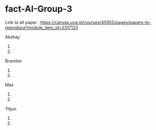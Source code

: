 # fact-AI-Group-3


Link to all paper : https://canvas.uva.nl/courses/45955/pages/papers-to-reproduce?module_item_id=2317123


Akshay 

1. 
2. 

Brandon 

1.
2.

Max

1.
2.

Yitjun

1.
2.
